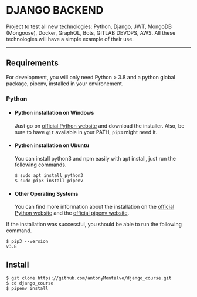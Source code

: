 # DJANGO BACKEND

Project to test all new technologies: Python, Django, JWT, MongoDB (Mongoose), Docker, GraphQL, Bots, GITLAB DEVOPS, AWS.
All these technologies will have a simple example of their use.

---

## Requirements

For development, you will only need Python > 3.8 and a python global package, pipenv, installed in your environement.

### Python

- #### Python installation on Windows

  Just go on [official Python website](https://www.python.org/) and download the installer.
  Also, be sure to have `git` available in your PATH, `pip3` might need it.

- #### Python installation on Ubuntu

  You can install python3 and npm easily with apt install, just run the following commands.

      $ sudo apt install python3
      $ sudo pip3 install pipenv

- #### Other Operating Systems

  You can find more information about the installation on the [official Python website](https://www.python.org/) and the [official pipenv website](https://github.com/pypa/pipenv).

If the installation was successful, you should be able to run the following command.

    $ pip3 --version
    v3.8

## Install

    $ git clone https://github.com/antonyMontalvo/django_course.git
    $ cd django_course
    $ pipenv install
